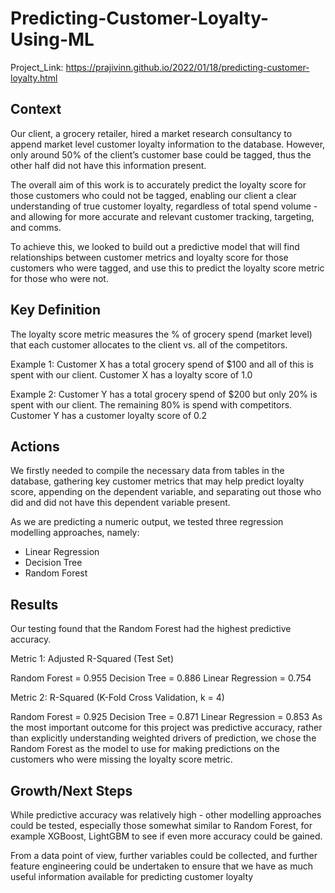# Predicting-Customer-Loyalty-Using-ML

Project_Link: https://prajivinn.github.io/2022/01/18/predicting-customer-loyalty.html

## Context

Our client, a grocery retailer, hired a market research consultancy to append market level customer loyalty information to the database. However, only around 50% of the client’s customer base could be tagged, thus the other half did not have this information present.

The overall aim of this work is to accurately predict the loyalty score for those customers who could not be tagged, enabling our client a clear understanding of true customer loyalty, regardless of total spend volume - and allowing for more accurate and relevant customer tracking, targeting, and comms.

To achieve this, we looked to build out a predictive model that will find relationships between customer metrics and loyalty score for those customers who were tagged, and use this to predict the loyalty score metric for those who were not.

## Key Definition
The loyalty score metric measures the % of grocery spend (market level) that each customer allocates to the client vs. all of the competitors.

Example 1: Customer X has a total grocery spend of $100 and all of this is spent with our client. Customer X has a loyalty score of 1.0

Example 2: Customer Y has a total grocery spend of $200 but only 20% is spent with our client. The remaining 80% is spend with competitors. Customer Y has a customer loyalty score of 0.2

## Actions

We firstly needed to compile the necessary data from tables in the database, gathering key customer metrics that may help predict loyalty score, appending on the dependent variable, and separating out those who did and did not have this dependent variable present.

As we are predicting a numeric output, we tested three regression modelling approaches, namely:

* Linear Regression
* Decision Tree
* Random Forest

## Results

Our testing found that the Random Forest had the highest predictive accuracy.


Metric 1: Adjusted R-Squared (Test Set)

Random Forest = 0.955
Decision Tree = 0.886
Linear Regression = 0.754

Metric 2: R-Squared (K-Fold Cross Validation, k = 4)

Random Forest = 0.925
Decision Tree = 0.871
Linear Regression = 0.853
As the most important outcome for this project was predictive accuracy, rather than explicitly understanding weighted drivers of prediction, we chose the Random Forest as the model to use for making predictions on the customers who were missing the loyalty score metric.


## Growth/Next Steps

While predictive accuracy was relatively high - other modelling approaches could be tested, especially those somewhat similar to Random Forest, for example XGBoost, LightGBM to see if even more accuracy could be gained.

From a data point of view, further variables could be collected, and further feature engineering could be undertaken to ensure that we have as much useful information available for predicting customer loyalty


